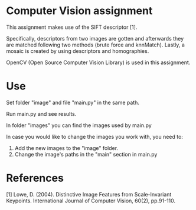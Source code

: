 # Computer Vision assignment

This assignment makes use of the SIFT descriptor [1].

Specifically, descriptors from two images are gotten and afterwards they are matched following two methods (brute force and knnMatch). 
Lastly, a mosaic is created by using descriptors and homographies. 

OpenCV (Open Source Computer Vision Library) is used in this assignment.  


# Use

Set folder "image" and file "main.py" in the same path.

Run main.py and see results. 

In folder "images" you can find the images used by main.py

In case you would like to change the images you work with, you need to:

1. Add the new images to the "image" folder.
2. Change the image's paths in the "main" section in main.py


# References
[1] Lowe, D. (2004). Distinctive Image Features from Scale-Invariant Keypoints. International Journal of Computer Vision, 60(2), pp.91-110.
